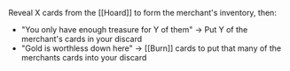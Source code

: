 Reveal X cards from the [[Hoard]] to form the merchant's inventory, then:
- "You only have enough treasure for Y of them" -> Put Y of the merchant's cards in your discard
- "Gold is worthless down here" -> [[Burn]] cards to put that many of the merchants cards into your discard
